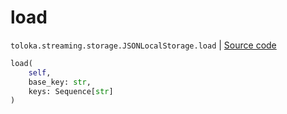 # load
`toloka.streaming.storage.JSONLocalStorage.load` | [Source code](https://github.com/Toloka/toloka-kit/blob/v1.2.3/src/streaming/storage.py#L114)

```python
load(
    self,
    base_key: str,
    keys: Sequence[str]
)
```


